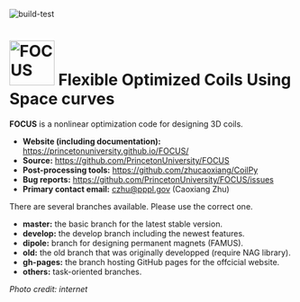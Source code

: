 ![build-test](https://github.com/PrincetonUniversity/FOCUS/workflows/build-test/badge.svg)

# <img alt="FOCUS" src="https://princetonuniversity.github.io/FOCUS/logo.png" height="80"> Flexible Optimized Coils Using Space curves

**FOCUS** is a nonlinear optimization code for designing 3D coils. 

- **Website (including documentation):** https://princetonuniversity.github.io/FOCUS/
- **Source:** https://github.com/PrincetonUniversity/FOCUS
- **Post-processing tools:** https://github.com/zhucaoxiang/CoilPy 
- **Bug reports:** https://github.com/PrincetonUniversity/FOCUS/issues
- **Primary contact email:** czhu@pppl.gov (Caoxiang Zhu)

There are several branches available. Please use the correct one.

- **master:** the basic branch for the latest stable version.
- **develop:** the develop branch including the newest features.
- **dipole:** branch for designing permanent magnets (FAMUS).
- **old:** the old branch that was originally developped (require NAG library).
- **gh-pages:** the branch hosting GitHub pages for the offcicial website.
- **others:** task-oriented branches.


*Photo credit: internet*

